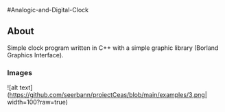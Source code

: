 #Analogic-and-Digital-Clock

## About  
 Simple clock program written in C++ with a simple graphic library (Borland Graphics Interface).


### Images

![alt text](https://github.com/seerbann/proiectCeas/blob/main/examples/3.png| width=100?raw=true)


